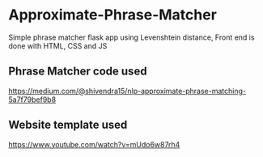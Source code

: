# Approximate-Phrase-Matcher
Simple phrase matcher flask app using Levenshtein distance, Front end is done with HTML, CSS and JS

## Phrase Matcher code used
https://medium.com/@shivendra15/nlp-approximate-phrase-matching-5a7f79bef9b8

## Website template used
https://www.youtube.com/watch?v=mUdo6w87rh4

